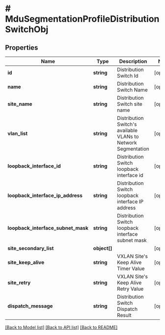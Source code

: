 # # MduSegmentationProfileDistributionSwitchObj

## Properties

Name | Type | Description | Notes
------------ | ------------- | ------------- | -------------
**id** | **string** | Distribution Switch Id | [optional]
**name** | **string** | Distribution Switch Name | [optional]
**site_name** | **string** | Distribution Switch site name | [optional]
**vlan_list** | **string** | Distribution Switch&#39;s available VLANs to Network Segmentation | [optional]
**loopback_interface_id** | **string** | Distribution Switch loopback interface id | [optional]
**loopback_interface_ip_address** | **string** | Distribution Switch loopback interface IP address | [optional]
**loopback_interface_subnet_mask** | **string** | Distribution Switch loopback interface subnet mask | [optional]
**site_secondary_list** | **object[]** |  | [optional]
**site_keep_alive** | **string** | VXLAN Site&#39;s Keep Alive Timer Value | [optional]
**site_retry** | **string** | VXLAN Site&#39;s Keep Alive Retry Value | [optional]
**dispatch_message** | **string** | Distribution Switch Dispatch Result | [optional]

[[Back to Model list]](../../README.md#models) [[Back to API list]](../../README.md#endpoints) [[Back to README]](../../README.md)
